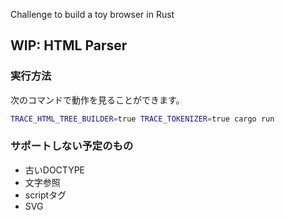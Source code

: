 Challenge to build a toy browser in Rust

## WIP: HTML Parser

### 実行方法

次のコマンドで動作を見ることができます。

```bash
TRACE_HTML_TREE_BUILDER=true TRACE_TOKENIZER=true cargo run
```

### サポートしない予定のもの

- 古いDOCTYPE
- 文字参照
- scriptタグ
- SVG
